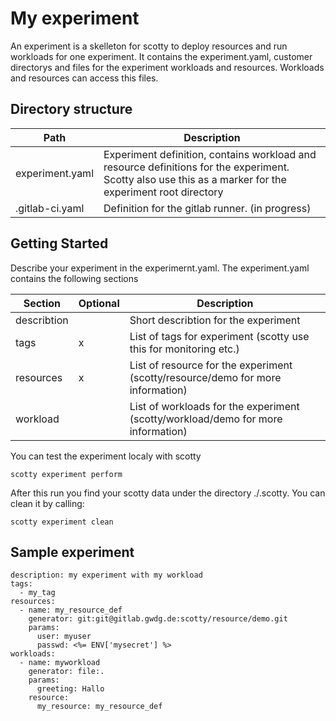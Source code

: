 My experiment
=============

An experiment is a skelleton for scotty to deploy resources and run workloads for one experiment. 
It contains the experiment.yaml, customer directorys and files for the experiment workloads and resources.
Workloads and resources can access this files.

Directory structure
-------------------

| Path            | Description |
| --------------- | ----------- |
| experiment.yaml | Experiment definition, contains workload and resource definitions for the experiment. <br> Scotty also use this as a marker for the experiment root directory |
| .gitlab-ci.yaml | Definition for the gitlab runner. (in progress) |

Getting Started
---------------

Describe your experiment in the experimernt.yaml. The experiment.yaml contains the following sections

| Section           | Optional | Description |
| ----------------- | -------- | ----------- |
| describtion       |          | Short describtion for the experiment |
| tags              |    x     | List of tags for experiment (scotty use this for monitoring etc.) |
| resources         |    x     | List of resource for the experiment (scotty/resource/demo for more information) |
| workload          |          | List of workloads for the experiment (scotty/workload/demo for more information) |

You can test the experiment localy with scotty

    scotty experiment perform

After this run you find your scotty data under the directory ./.scotty. You can clean it by calling:

    scotty experiment clean
    
Sample experiment
-----------------

    description: my experiment with my workload
    tags:
      - my_tag
    resources:
      - name: my_resource_def
        generator: git:git@gitlab.gwdg.de:scotty/resource/demo.git
        params:
          user: myuser
          passwd: <%= ENV['mysecret'] %>
    workloads:
      - name: myworkload
        generator: file:.
        params:
          greeting: Hallo
        resource:
          my_resource: my_resource_def


